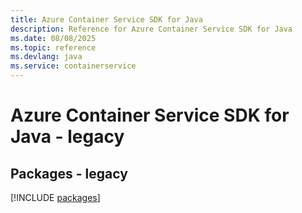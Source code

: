 ```yaml
---
title: Azure Container Service SDK for Java
description: Reference for Azure Container Service SDK for Java
ms.date: 08/08/2025
ms.topic: reference
ms.devlang: java
ms.service: containerservice
---
```

# Azure Container Service SDK for Java - legacy
## Packages - legacy
[!INCLUDE [packages](container-service-index.md)]